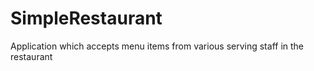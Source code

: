 # SimpleRestaurant
Application which accepts menu items from various serving staff in the restaurant
